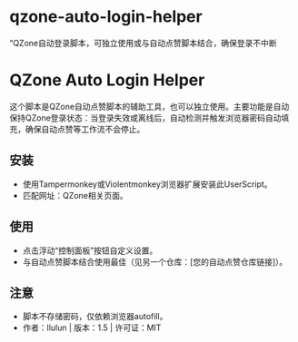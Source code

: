 # qzone-auto-login-helper
“QZone自动登录脚本，可独立使用或与自动点赞脚本结合，确保登录不中断
# QZone Auto Login Helper

这个脚本是QZone自动点赞脚本的辅助工具，也可以独立使用。主要功能是自动保持QZone登录状态：当登录失效或离线后，自动检测并触发浏览器密码自动填充，确保自动点赞等工作流不会停止。

## 安装
- 使用Tampermonkey或Violentmonkey浏览器扩展安装此UserScript。
- 匹配网址：QZone相关页面。

## 使用
- 点击浮动“控制面板”按钮自定义设置。
- 与自动点赞脚本结合使用最佳（见另一个仓库：[您的自动点赞仓库链接]）。

## 注意
- 脚本不存储密码，仅依赖浏览器autofill。
- 作者：llulun | 版本：1.5 | 许可证：MIT
